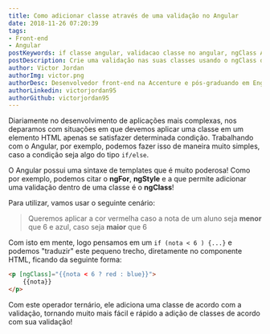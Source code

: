 ```yaml
---
title: Como adicionar classe através de uma validação no Angular
date: 2018-11-26 07:20:39
tags: 
- Front-end
- Angular
postKeywords: if classe angular, validacao classe no angular, ngClass Angular
postDescription: Crie uma validação nas suas classes usando o ngClass do Angular!
author: Victor Jordan
authorImg: victor.png
authorDesc: Desenvolvedor front-end na Accenture e pós-graduando em Engenharia de Software pela PUC-MG e formado em Banco de Dados pela Fatec, apaixonado por usabilidade, performance e UX!
authorLinkedin: victorjordan95
authorGithub: victorjordan95
---
```


Diariamente no desenvolvimento de aplicações mais complexas, nos deparamos com situações em que devemos aplicar uma classe em um elemento HTML apenas se satisfazer determinada condição. Trabalhando com o Angular, por exemplo, podemos fazer isso de maneira muito simples, caso a condição seja algo do tipo `if/else`.

O Angular possui uma sintaxe de templates que é muito poderosa! Como por exemplo, podemos citar o **ngFor**, **ngStyle** e a que permite adicionar uma validação dentro de uma classe é o **ngClass**!

<!-- more -->

Para utilizar, vamos usar o seguinte cenário:

> Queremos aplicar a cor vermelha caso a nota de um aluno seja **menor** que 6 e azul, caso seja **maior** que 6

Com isto em mente, logo pensamos em um `if (nota < 6 ) {...}` e podemos "traduzir" este pequeno trecho, diretamente no componente HTML, ficando da seguinte forma:

```html
<p [ngClass]="{{nota < 6 ? red : blue}}">
    {{nota}}
</p>
```

Com este operador ternário, ele adiciona uma classe de acordo com a validação, tornando muito mais fácil e rápido a adição de classes de acordo com sua validação!